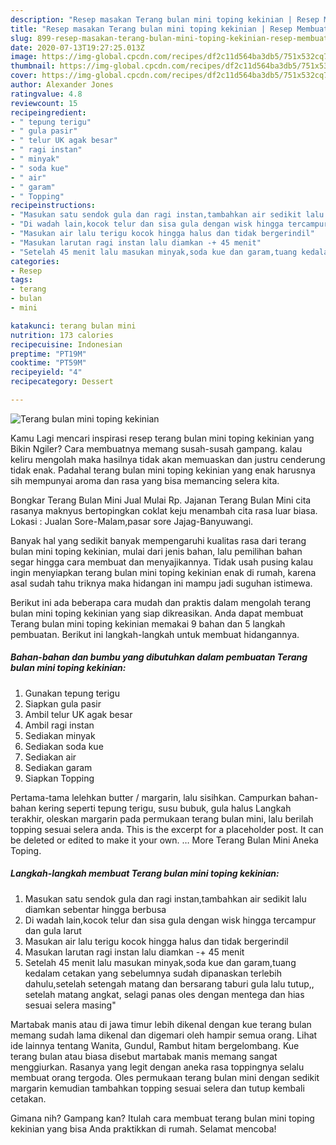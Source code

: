 ```yaml
---
description: "Resep masakan Terang bulan mini toping kekinian | Resep Membuat Terang bulan mini toping kekinian Yang Enak Dan Lezat"
title: "Resep masakan Terang bulan mini toping kekinian | Resep Membuat Terang bulan mini toping kekinian Yang Enak Dan Lezat"
slug: 899-resep-masakan-terang-bulan-mini-toping-kekinian-resep-membuat-terang-bulan-mini-toping-kekinian-yang-enak-dan-lezat
date: 2020-07-13T19:27:25.013Z
image: https://img-global.cpcdn.com/recipes/df2c11d564ba3db5/751x532cq70/terang-bulan-mini-toping-kekinian-foto-resep-utama.jpg
thumbnail: https://img-global.cpcdn.com/recipes/df2c11d564ba3db5/751x532cq70/terang-bulan-mini-toping-kekinian-foto-resep-utama.jpg
cover: https://img-global.cpcdn.com/recipes/df2c11d564ba3db5/751x532cq70/terang-bulan-mini-toping-kekinian-foto-resep-utama.jpg
author: Alexander Jones
ratingvalue: 4.8
reviewcount: 15
recipeingredient:
- " tepung terigu"
- " gula pasir"
- " telur UK agak besar"
- " ragi instan"
- " minyak"
- " soda kue"
- " air"
- " garam"
- " Topping"
recipeinstructions:
- "Masukan satu sendok gula dan ragi instan,tambahkan air sedikit lalu diamkan sebentar hingga berbusa"
- "Di wadah lain,kocok telur dan sisa gula dengan wisk hingga tercampur dan gula larut"
- "Masukan air lalu terigu kocok hingga halus dan tidak bergerindil"
- "Masukan larutan ragi instan lalu diamkan -+ 45 menit"
- "Setelah 45 menit lalu masukan minyak,soda kue dan garam,tuang kedalam cetakan yang sebelumnya sudah dipanaskan terlebih dahulu,setelah setengah matang dan bersarang taburi gula lalu tutup,, setelah matang angkat, selagi panas oles dengan mentega dan hias sesuai selera masing&#34;"
categories:
- Resep
tags:
- terang
- bulan
- mini

katakunci: terang bulan mini 
nutrition: 173 calories
recipecuisine: Indonesian
preptime: "PT19M"
cooktime: "PT59M"
recipeyield: "4"
recipecategory: Dessert

---
```



![Terang bulan mini toping kekinian](https://img-global.cpcdn.com/recipes/df2c11d564ba3db5/751x532cq70/terang-bulan-mini-toping-kekinian-foto-resep-utama.jpg)

Kamu Lagi mencari inspirasi resep terang bulan mini toping kekinian yang Bikin Ngiler? Cara membuatnya memang susah-susah gampang. kalau keliru mengolah maka hasilnya tidak akan memuaskan dan justru cenderung tidak enak. Padahal terang bulan mini toping kekinian yang enak harusnya sih mempunyai aroma dan rasa yang bisa memancing selera kita.

Bongkar Terang Bulan Mini Jual Mulai Rp. Jajanan Terang Bulan Mini cita rasanya maknyus bertopingkan coklat keju menambah cita rasa luar biasa. Lokasi : Jualan Sore-Malam,pasar sore Jajag-Banyuwangi.

Banyak hal yang sedikit banyak mempengaruhi kualitas rasa dari terang bulan mini toping kekinian, mulai dari jenis bahan, lalu pemilihan bahan segar hingga cara membuat dan menyajikannya. Tidak usah pusing kalau ingin menyiapkan terang bulan mini toping kekinian enak di rumah, karena asal sudah tahu triknya maka hidangan ini mampu jadi suguhan istimewa.


Berikut ini ada beberapa cara mudah dan praktis dalam mengolah terang bulan mini toping kekinian yang siap dikreasikan. Anda dapat membuat Terang bulan mini toping kekinian memakai 9 bahan dan 5 langkah pembuatan. Berikut ini langkah-langkah untuk membuat hidangannya.

<!--inarticleads1-->

##### Bahan-bahan dan bumbu yang dibutuhkan dalam pembuatan Terang bulan mini toping kekinian:

1. Gunakan  tepung terigu
1. Siapkan  gula pasir
1. Ambil  telur UK agak besar
1. Ambil  ragi instan
1. Sediakan  minyak
1. Sediakan  soda kue
1. Sediakan  air
1. Sediakan  garam
1. Siapkan  Topping


Pertama-tama lelehkan butter / margarin, lalu sisihkan. Campurkan bahan-bahan kering seperti tepung terigu, susu bubuk, gula halus Langkah terakhir, oleskan margarin pada permukaan terang bulan mini, lalu berilah topping sesuai selera anda. This is the excerpt for a placeholder post. It can be deleted or edited to make it your own. … More Terang Bulan Mini Aneka Toping. 

<!--inarticleads2-->

##### Langkah-langkah membuat Terang bulan mini toping kekinian:

1. Masukan satu sendok gula dan ragi instan,tambahkan air sedikit lalu diamkan sebentar hingga berbusa
1. Di wadah lain,kocok telur dan sisa gula dengan wisk hingga tercampur dan gula larut
1. Masukan air lalu terigu kocok hingga halus dan tidak bergerindil
1. Masukan larutan ragi instan lalu diamkan -+ 45 menit
1. Setelah 45 menit lalu masukan minyak,soda kue dan garam,tuang kedalam cetakan yang sebelumnya sudah dipanaskan terlebih dahulu,setelah setengah matang dan bersarang taburi gula lalu tutup,, setelah matang angkat, selagi panas oles dengan mentega dan hias sesuai selera masing&#34;


Martabak manis atau di jawa timur lebih dikenal dengan kue terang bulan memang sudah lama dikenal dan digemari oleh hampir semua orang. Lihat ide lainnya tentang Wanita, Gundul, Rambut hitam bergelombang. Kue terang bulan atau biasa disebut martabak manis memang sangat menggiurkan. Rasanya yang legit dengan aneka rasa toppingnya selalu membuat orang tergoda. Oles permukaan terang bulan mini dengan sedikit margarin kemudian tambahkan topping sesuai selera dan tutup kembali cetakan. 

Gimana nih? Gampang kan? Itulah cara membuat terang bulan mini toping kekinian yang bisa Anda praktikkan di rumah. Selamat mencoba!
